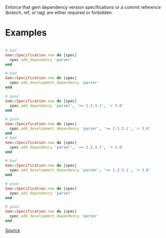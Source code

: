 
Enforce that gem dependency version specifications or a commit reference (branch,
ref, or tag) are either required or forbidden.

# Examples

```ruby

# bad
Gem::Specification.new do |spec|
  spec.add_dependency 'parser'
end

# bad
Gem::Specification.new do |spec|
  spec.add_development_dependency 'parser'
end

# good
Gem::Specification.new do |spec|
  spec.add_dependency 'parser', '>= 2.3.3.1', '< 3.0'
end

# good
Gem::Specification.new do |spec|
  spec.add_development_dependency 'parser', '>= 2.3.3.1', '< 3.0'
end
# bad
Gem::Specification.new do |spec|
  spec.add_dependency 'parser', '>= 2.3.3.1', '< 3.0'
end

# bad
Gem::Specification.new do |spec|
  spec.add_development_dependency 'parser', '>= 2.3.3.1', '< 3.0'
end

# good
Gem::Specification.new do |spec|
  spec.add_dependency 'parser'
end

# good
Gem::Specification.new do |spec|
  spec.add_development_dependency 'parser'
end
```

[Source](http://www.rubydoc.info/gems/rubocop/RuboCop/Cop/Gemspec/DependencyVersion)